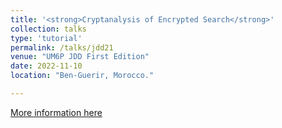 ```yaml
---
title: '<strong>Cryptanalysis of Encrypted Search</strong>'
collection: talks
type: 'tutorial'
permalink: /talks/jdd21
venue: "UM6P JDD First Edition"
date: 2022-11-10
location: "Ben-Guerir, Morocco."

---
```

[More information here](https://jdd.um6p.ma)
